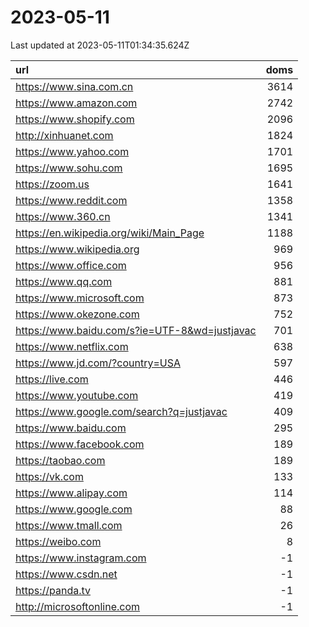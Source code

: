 # 2023-05-11

<!-- BEGIN -->
Last updated at 2023-05-11T01:34:35.624Z

url | doms
:- | -:
https://www.sina.com.cn | 3614
https://www.amazon.com | 2742
https://www.shopify.com | 2096
http://xinhuanet.com | 1824
https://www.yahoo.com | 1701
https://www.sohu.com | 1695
https://zoom.us | 1641
https://www.reddit.com | 1358
https://www.360.cn | 1341
https://en.wikipedia.org/wiki/Main_Page | 1188
https://www.wikipedia.org | 969
https://www.office.com | 956
https://www.qq.com | 881
https://www.microsoft.com | 873
https://www.okezone.com | 752
https://www.baidu.com/s?ie=UTF-8&wd=justjavac | 701
https://www.netflix.com | 638
https://www.jd.com/?country=USA | 597
https://live.com | 446
https://www.youtube.com | 419
https://www.google.com/search?q=justjavac | 409
https://www.baidu.com | 295
https://www.facebook.com | 189
https://taobao.com | 189
https://vk.com | 133
https://www.alipay.com | 114
https://www.google.com | 88
https://www.tmall.com | 26
https://weibo.com | 8
https://www.instagram.com | -1
https://www.csdn.net | -1
https://panda.tv | -1
http://microsoftonline.com | -1
<!-- END -->
